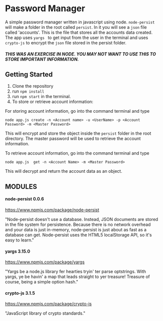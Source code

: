 # Password Manager



A simple password manager written in javascript using node.
``node-persist`` will make a folder in the root called ``persist``. In it you will
see a ``json`` file called 'accounts'.  This is the file that stores all the accounts
data created. The app uses ``yargs ``  to get input from the user in the terminal and
uses ``crypto-js`` to encrypt the ``json`` file stored in the persist folder.

##### THIS WAS AN EXERCISE IN NODE. YOU MAY NOT WANT TO USE THIS TO STORE IMPORTANT INFORMATION.


## Getting Started

1. Clone the repository
2. run ``npm install``
3. run ``npm start`` in the terminal.
4. To store or retrieve account information:

For storing account information, go into the  command terminal and type

`node app.js create -n <Account name> -u <UserName> -p <Account Password> -m <Master Password>`
 
This will  encrypt and store the object inside the `` persist `` folder in the root directory. The master password will be used to retrieve the account information.

To retrieve account information, go into the  command terminal and type

`node app.js  get -n <Account Name> -m <Master Password>`

 This will decrypt and return the account data as an object.



## MODULES

####  node-persist 0.0.6
https://www.npmjs.com/package/node-persist

"Node-persist doesn't use a database. Instead, JSON documents are stored in the file system for persistence. Because there is no network overhead and your data is just in-memory, node-persist is just about as fast as a database can get. Node-persist uses the HTML5 localStorage API, so it's easy to learn."

#### yargs 3.15.0
https://www.npmjs.com/package/yargs

"Yargs be a node.js library fer hearties tryin' ter parse optstrings.
With yargs, ye be havin' a map that leads straight to yer treasure!
Treasure of course, being a simple option hash."

#### crypto-js 3.1.5
https://www.npmjs.com/package/crypto-js

"JavaScript library of crypto standards."
